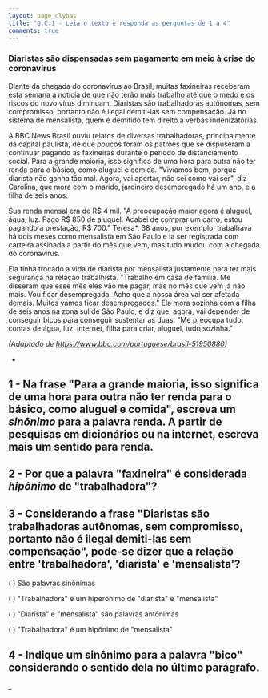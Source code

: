 ```yaml
---
layout: page_clybas
title: "Q.C.1 - Leia o texto e responda as perguntas de 1 a 4"
comments: true
---
```


### Diaristas são dispensadas sem pagamento em meio à crise do coronavírus

Diante da chegada do coronavírus ao Brasil, muitas faxineiras receberam esta semana a notícia de que não terão mais trabalho até que o medo e os riscos do novo vírus diminuam. Diaristas são trabalhadoras autônomas, sem compromisso, portanto não é ilegal demiti-las sem compensação. Já no sistema de mensalista, quem é demitido tem direito a verbas indenizatórias.

A BBC News Brasil ouviu relatos de diversas trabalhadoras, principalmente da capital paulista, de que poucos foram os patrões que se dispuseram a continuar pagando as faxineiras durante o período de distanciamento social.
Para a grande maioria, isso significa de uma hora para outra não ter renda para o básico, como aluguel e comida. "Vivíamos bem, porque diarista não ganha tão mal. Agora, vai apertar, não sei como vai ser", diz Carolina, que mora com o marido, jardineiro desempregado há um ano, e a filha de seis anos.

Sua renda mensal era de R$ 4 mil. "A preocupação maior agora é aluguel, água, luz. Pago R$ 850 de aluguel. Acabei de comprar um carro, estou pagando a prestação, R$ 700."
Teresa*, 38 anos, por exemplo, trabalhava há dois meses como mensalista em São Paulo e ia ser registrada com carteira assinada a partir do mês que vem, mas tudo mudou com a chegada do coronavírus.

Ela tinha trocado a vida de diarista por mensalista justamente para ter mais segurança na relação trabalhista.
"Trabalho em casa de família. Me disseram que esse mês eles vão me pagar, mas no mês que vem já não mais. Vou ficar desempregada. Acho que a nossa área vai ser afetada demais. Muitos vamos ficar desempregados."
Ela mora sozinha com a filha de seis anos na zona sul de São Paulo, e diz que, agora, vai depender de conseguir bicos para conseguir sustentar as duas. "Me preocupa tudo: contas de água, luz, internet, filha para criar, aluguel, tudo sozinha."

*(Adaptado de https://www.bbc.com/portuguese/brasil-51950880)*

-

## 1 - Na frase "Para a grande maioria, isso significa de uma hora para outra não ter **renda** para o básico, como aluguel e comida", escreva um *sinônimo* para a palavra **renda**. A partir de pesquisas em dicionários ou na internet, escreva mais um sentido para **renda**.

## 2 - Por que a palavra "faxineira" é considerada *hipônimo* de "trabalhadora"?

## 3 - Considerando a frase "Diaristas são trabalhadoras autônomas, sem compromisso, portanto não é ilegal demiti-las sem compensação", pode-se dizer que a relação entre 'trabalhadora', 'diarista' e 'mensalista'? 

( ) São palavras sinônimas

( ) "Trabalhadora" é um hiperônimo de "diarista" e "mensalista"

( ) "Diarista" e "mensalista" são palavras antônimas

( ) "Trabalhadora" é um hipônimo de "mensalista"

## 4 - Indique um sinônimo para a palavra "bico" considerando o sentido dela no último parágrafo.

_
